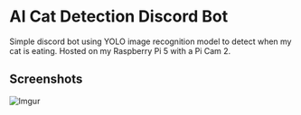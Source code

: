 
# AI Cat Detection Discord Bot

Simple discord bot using YOLO image recognition model to detect when my cat is eating. Hosted on my Raspberry Pi 5 with a Pi Cam 2. 


## Screenshots

![Imgur](https://imgur.com/jKJ3FcS.png)


